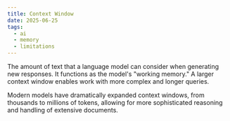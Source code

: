 ```yaml
---
title: Context Window
date: 2025-06-25
tags:
  - ai
  - memory
  - limitations
---
```


The amount of text that a language model can consider when generating new responses. It functions as the model's "working memory." A larger context window enables work with more complex and longer queries.

Modern models have dramatically expanded context windows, from thousands to millions of tokens, allowing for more sophisticated reasoning and handling of extensive documents.

